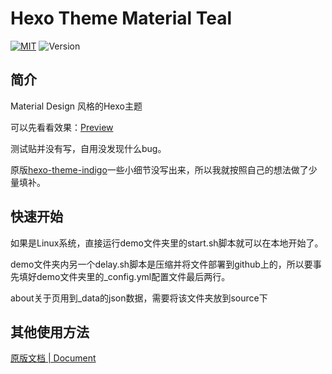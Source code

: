 Hexo Theme Material Teal
================

[![MIT](https://img.shields.io/badge/License-MIT-blue.svg)](https://github.com/Zoctan/hexo-theme-teal/blob/card/LICENSE) ![Version](https://img.shields.io/badge/Version-1.0.0-009688.svg)

## 简介

Material Design 风格的Hexo主题

可以先看看效果：[Preview](https://hexo-theme-teal.herokuapp.com/)

测试贴并没有写，自用没发现什么bug。

原版[hexo-theme-indigo](https://github.com/yscoder/hexo-theme-indigo)一些小细节没写出来，所以我就按照自己的想法做了少量填补。

## 快速开始

如果是Linux系统，直接运行demo文件夹里的start.sh脚本就可以在本地开始了。

demo文件夹内另一个delay.sh脚本是压缩并将文件部署到github上的，所以要事先填好demo文件夹里的_config.yml配置文件最后两行。

about关于页用到_data的json数据，需要将该文件夹放到source下

## 其他使用方法

[原版文档 | Document](https://github.com/yscoder/hexo-theme-indigo/wiki)
